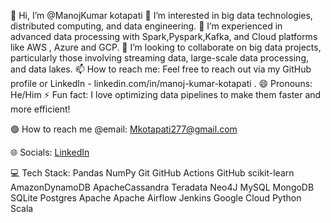 👋 Hi, I’m @ManojKumar kotapati
👀 I’m interested in big data technologies, distributed computing, and data engineering.
🌱 I’m experienced in advanced data processing with Spark,Pyspark,Kafka, and Cloud platforms like AWS , Azure and GCP.
💞️ I’m looking to collaborate on big data projects, particularly those involving streaming data, large-scale data processing, and data lakes.
📫 How to reach me: Feel free to reach out via my GitHub profile or LinkedIn - linkedin.com/in/manoj-kumar-kotapati .
😄 Pronouns: He/Him
⚡ Fun fact: I love optimizing data pipelines to make them faster and more efficient!

🟢 How to reach me @email: Mkotapati277@gmail.com

🌐 Socials:
[LinkedIn](linkedin.com/in/manoj-kumar-kotapati)

💻 Tech Stack:
Pandas NumPy Git GitHub Actions GitHub scikit-learn AmazonDynamoDB ApacheCassandra Teradata Neo4J MySQL MongoDB SQLite Postgres Apache Apache Airflow Jenkins Google Cloud Python Scala
